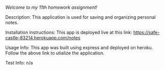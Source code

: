 *Welcome to my 11th homework assignment!*

Description: This application is used for saving and organizing personal notes.

Installation instructions: This app is deployed live at this link: https://safe-castle-83214.herokuapp.com/notes

Usage Info: This app was built using express and deployed on heroku. Follow the above link to utialize the application.

Test Info: n/a